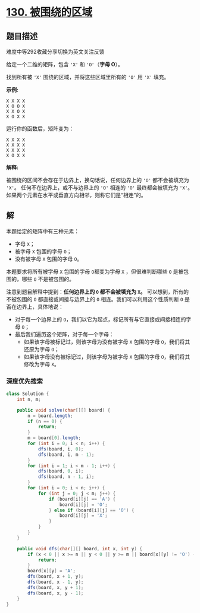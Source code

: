 # [130. 被围绕的区域](https://leetcode-cn.com/problems/surrounded-regions/)

## 题目描述

难度中等292收藏分享切换为英文关注反馈

给定一个二维的矩阵，包含 `'X'` 和 `'O'`（**字母 O**）。

找到所有被 `'X'` 围绕的区域，并将这些区域里所有的 `'O'` 用 `'X'` 填充。

**示例:**

```
X X X X
X O O X
X X O X
X O X X
```

运行你的函数后，矩阵变为：

```
X X X X
X X X X
X X X X
X O X X
```

**解释:**

被围绕的区间不会存在于边界上，换句话说，任何边界上的 `'O'` 都不会被填充为 `'X'`。 任何不在边界上，或不与边界上的 `'O'` 相连的 `'O'` 最终都会被填充为 `'X'`。如果两个元素在水平或垂直方向相邻，则称它们是“相连”的。

## 解

本题给定的矩阵中有三种元素：

-   字母 `X`；
-   被字母 `X` 包围的字母 `O`；
-   没有被字母 `X` 包围的字母 `O`。

本题要求将所有被字母 `X` 包围的字母 `O`都变为字母 `X` ，但很难判断哪些 `O` 是被包围的，哪些 `O` 不是被包围的。

注意到题目解释中提到：**任何边界上的 `O` 都不会被填充为 `X`。** 可以想到，所有的不被包围的 `O` 都直接或间接与边界上的 `O` 相连。我们可以利用这个性质判断 `O` 是否在边界上，具体地说：

-   对于每一个边界上的 `O`，我们以它为起点，标记所有与它直接或间接相连的字母 `O`；
-   最后我们遍历这个矩阵，对于每一个字母：
    -   如果该字母被标记过，则该字母为没有被字母 `X` 包围的字母 `O`，我们将其还原为字母 `O`；
    -   如果该字母没有被标记过，则该字母为被字母 `X` 包围的字母 `O`，我们将其修改为字母 `X`。

### 深度优先搜索

```java
class Solution {
    int n, m;

    public void solve(char[][] board) {
        n = board.length;
        if (n == 0) {
            return;
        }
        m = board[0].length;
        for (int i = 0; i < n; i++) {
            dfs(board, i, 0);
            dfs(board, i, m - 1);
        }
        for (int i = 1; i < m - 1; i++) {
            dfs(board, 0, i);
            dfs(board, n - 1, i);
        }
        for (int i = 0; i < n; i++) {
            for (int j = 0; j < m; j++) {
                if (board[i][j] == 'A') {
                    board[i][j] = 'O';
                } else if (board[i][j] == 'O') {
                    board[i][j] = 'X';
                }
            }
        }
    }

    public void dfs(char[][] board, int x, int y) {
        if (x < 0 || x >= n || y < 0 || y >= m || board[x][y] != 'O') {
            return;
        }
        board[x][y] = 'A';
        dfs(board, x + 1, y);
        dfs(board, x - 1, y);
        dfs(board, x, y + 1);
        dfs(board, x, y - 1);
    }
}
```

